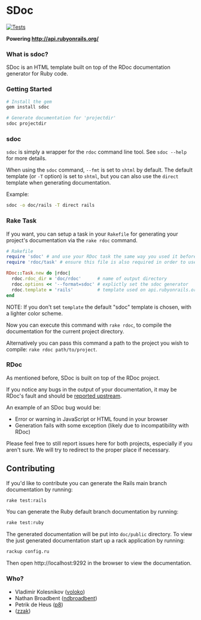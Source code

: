 
# SDoc

[![Tests](https://github.com/zzak/sdoc/actions/workflows/test.yml/badge.svg)](https://github.com/zzak/sdoc/actions/workflows/test.yml)

**Powering http://api.rubyonrails.org/**

### What is sdoc?

SDoc is an HTML template built on top of the RDoc documentation generator for Ruby code.

### Getting Started

```bash
# Install the gem
gem install sdoc

# Generate documentation for 'projectdir'
sdoc projectdir
```

### sdoc

`sdoc` is simply a wrapper for the `rdoc` command line tool. See `sdoc --help` for more details.

When using the `sdoc` command, `--fmt` is set to `shtml` by default. The default template (or `-T` option) is set to `shtml`, but you can also use the `direct` template when generating documentation.

Example:

```bash
sdoc -o doc/rails -T direct rails
```

### Rake Task

If you want, you can setup a task in your `Rakefile` for generating your project's documentation via the `rake rdoc` command.

```ruby
# Rakefile
require 'sdoc' # and use your RDoc task the same way you used it before
require 'rdoc/task' # ensure this file is also required in order to use `RDoc::Task`

RDoc::Task.new do |rdoc|
  rdoc.rdoc_dir = 'doc/rdoc'      # name of output directory
  rdoc.options << '--format=sdoc' # explictly set the sdoc generator
  rdoc.template = 'rails'         # template used on api.rubyonrails.org
end
```

NOTE: If you don't set `template` the default "sdoc" template is chosen, with a lighter color scheme.

Now you can execute this command with `rake rdoc`, to compile the documentation for the current project directory.

Alternatively you can pass this command a path to the project you wish to compile: `rake rdoc path/to/project`.

### RDoc

As mentioned before, SDoc is built on top of the RDoc project.

If you notice any bugs in the output of your documentation, it may be RDoc's fault and should be [reported upstream](https://github.com/ruby/rdoc/issues/new).

An example of an SDoc bug would be:

* Error or warning in JavaScript or HTML found in your browser
* Generation fails with some exception (likely due to incompatibility with RDoc)

Please feel free to still report issues here for both projects, especially if you aren't sure. We will try to redirect to the proper place if necessary.

## Contributing

If you'd like to contribute you can generate the Rails main branch documentation by running:

```bash
rake test:rails
```

You can generate the Ruby default branch documentation by running:

```bash
rake test:ruby
```

The generated documentation will be put into `doc/public` directory.
To view the just generated documentation start up a rack application by running:

```bash
rackup config.ru
```

Then open http://localhost:9292 in the browser to view the documentation.

### Who?

* Vladimir Kolesnikov ([voloko](https://github.com/voloko))
* Nathan Broadbent ([ndbroadbent](https://github.com/ndbroadbent))
* Petrik de Heus ([p8](https://github.com/p8))
* ([zzak](https://github.com/zzak))
